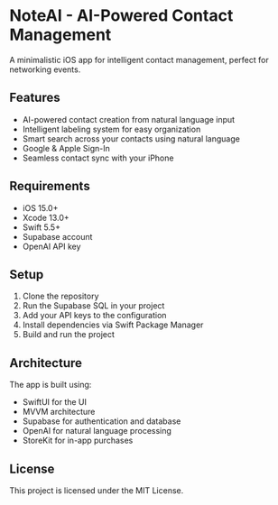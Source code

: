 # NoteAI - AI-Powered Contact Management

A minimalistic iOS app for intelligent contact management, perfect for networking events.

## Features

- AI-powered contact creation from natural language input
- Intelligent labeling system for easy organization
- Smart search across your contacts using natural language
- Google & Apple Sign-In
- Seamless contact sync with your iPhone

## Requirements

- iOS 15.0+
- Xcode 13.0+
- Swift 5.5+
- Supabase account
- OpenAI API key

## Setup

1. Clone the repository
2. Run the Supabase SQL in your project
3. Add your API keys to the configuration
4. Install dependencies via Swift Package Manager
5. Build and run the project

## Architecture

The app is built using:
- SwiftUI for the UI
- MVVM architecture
- Supabase for authentication and database
- OpenAI for natural language processing
- StoreKit for in-app purchases

## License

This project is licensed under the MIT License.
